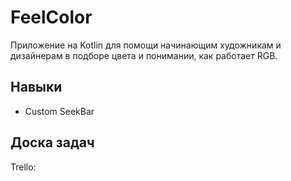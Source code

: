 # FeelColor
Приложение на Kotlin для помощи начинающим художникам и дизайнерам в подборе цвета и понимании, как работает RGB.
## Навыки
- Custom SeekBar
## Доска задач
Trello: 